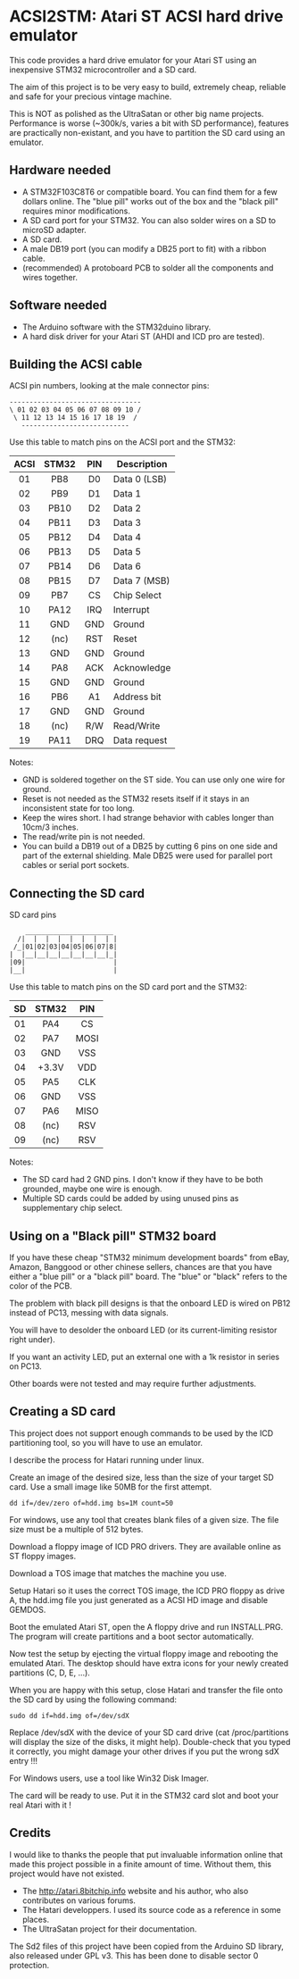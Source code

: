ACSI2STM: Atari ST ACSI hard drive emulator
===========================================

This code provides a hard drive emulator for your Atari ST using an inexpensive STM32 microcontroller and a SD card.

The aim of this project is to be very easy to build, extremely cheap, reliable and safe for your precious vintage machine.

This is NOT as polished as the UltraSatan or other big name projects. Performance is worse (~300k/s, varies a bit with SD
performance), features are practically non-existant, and you have to partition the SD card using an emulator.

Hardware needed
---------------

 * A STM32F103C8T6 or compatible board. You can find them for a few dollars online. The "blue pill" works out of the box and the "black pill" requires minor modifications.
 * A SD card port for your STM32. You can also solder wires on a SD to microSD adapter.
 * A SD card.
 * A male DB19 port (you can modify a DB25 port to fit) with a ribbon cable.
 * (recommended) A protoboard PCB to solder all the components and wires together.


Software needed
---------------

 * The Arduino software with the STM32duino library.
 * A hard disk driver for your Atari ST (AHDI and ICD pro are tested).


Building the ACSI cable
-----------------------

ACSI pin numbers, looking at the male connector pins:

    ---------------------------------
    \ 01 02 03 04 05 06 07 08 09 10 /
     \ 11 12 13 14 15 16 17 18 19  /
       ---------------------------

Use this table to match pins on the ACSI port and the STM32:

| ACSI | STM32 | PIN | Description      |
|:----:|:-----:|:---:|------------------|
|  01  | PB8   | D0  | Data 0 (LSB)     |
|  02  | PB9   | D1  | Data 1           |
|  03  | PB10  | D2  | Data 2           |
|  04  | PB11  | D3  | Data 3           |
|  05  | PB12  | D4  | Data 4           |
|  06  | PB13  | D5  | Data 5           |
|  07  | PB14  | D6  | Data 6           |
|  08  | PB15  | D7  | Data 7 (MSB)     |
|  09  | PB7   | CS  | Chip Select      |
|  10  | PA12  | IRQ | Interrupt        |
|  11  | GND   | GND | Ground           |
|  12  | (nc)  | RST | Reset            |
|  13  | GND   | GND | Ground           |
|  14  | PA8   | ACK | Acknowledge      |
|  15  | GND   | GND | Ground           |
|  16  | PB6   | A1  | Address bit      |
|  17  | GND   | GND | Ground           |
|  18  | (nc)  | R/W | Read/Write       |
|  19  | PA11  | DRQ | Data request     |

Notes:

 * GND is soldered together on the ST side. You can use only one wire for ground.
 * Reset is not needed as the STM32 resets itself if it stays in an inconsistent state for too long.
 * Keep the wires short. I had strange behavior with cables longer than 10cm/3 inches.
 * The read/write pin is not needed.
 * You can build a DB19 out of a DB25 by cutting 6 pins on one side and part of the external shielding. Male DB25 were used for parallel port cables or serial port sockets.

Connecting the SD card
----------------------

SD card pins


        ______________________
      /|  |  |  |  |  |  |  | |
     /_|01|02|03|04|05|06|07|8|
    |  |__|__|__|__|__|__|__|_|
    |09|                      |
    |__|                      |


Use this table to match pins on the SD card port and the STM32:

| SD  | STM32 | PIN |
|:---:|:-----:|:---:|
| 01  | PA4   | CS  |
| 02  | PA7   | MOSI|
| 03  | GND   | VSS |
| 04  | +3.3V | VDD |
| 05  | PA5   | CLK |
| 06  | GND   | VSS |
| 07  | PA6   | MISO|
| 08  | (nc)  | RSV |
| 09  | (nc)  | RSV |

Notes:

 * The SD card had 2 GND pins. I don't know if they have to be both grounded, maybe one wire is enough.
 * Multiple SD cards could be added by using unused pins as supplementary chip select.


Using on a "Black pill" STM32 board
-----------------------------------

If you have these cheap "STM32 minimum development boards" from eBay, Amazon, Banggood or other chinese sellers, chances are that
you have either a "blue pill" or a "black pill" board. The "blue" or "black" refers to the color of the PCB.

The problem with black pill designs is that the onboard LED is wired on PB12 instead of PC13, messing with data signals.

You will have to desolder the onboard LED (or its current-limiting resistor right under).

If you want an activity LED, put an external one with a 1k resistor in series on PC13.

Other boards were not tested and may require further adjustments.


Creating a SD card
------------------

This project does not support enough commands to be used by the ICD partitioning tool, so you will have to use an emulator.

I describe the process for Hatari running under linux.

Create an image of the desired size, less than the size of your target SD card. Use a small image like 50MB for the first attempt.

    dd if=/dev/zero of=hdd.img bs=1M count=50

For windows, use any tool that creates blank files of a given size. The file size must be a multiple of 512 bytes.

Download a floppy image of ICD PRO drivers. They are available online as ST floppy images.

Download a TOS image that matches the machine you use.

Setup Hatari so it uses the correct TOS image, the ICD PRO floppy as drive A, the hdd.img file you just generated as a ACSI HD
image and disable GEMDOS.

Boot the emulated Atari ST, open the A floppy drive and run INSTALL.PRG. The program will create partitions and a boot sector
automatically.

Now test the setup by ejecting the virtual floppy image and rebooting the emulated Atari. The desktop should have extra icons for
your newly created partitions (C, D, E, ...).

When you are happy with this setup, close Hatari and transfer the file onto the SD card by using the following command:

    sudo dd if=hdd.img of=/dev/sdX

Replace /dev/sdX with the device of your SD card drive (cat /proc/partitions will display the size of the disks, it might help).
Double-check that you typed it correctly, you might damage your other drives if you put the wrong sdX entry !!!

For Windows users, use a tool like Win32 Disk Imager.

The card will be ready to use. Put it in the STM32 card slot and boot your real Atari with it !


Credits
-------

I would like to thanks the people that put invaluable information online that made this project possible in a finite amount of
time. Without them, this project would have not existed.

 * The http://atari.8bitchip.info website and his author, who also contributes on various forums.
 * The Hatari developpers. I used its source code as a reference in some places.
 * The UltraSatan project for their documentation.

The Sd2 files of this project have been copied from the Arduino SD library, also released under GPL v3. This has been done
to disable sector 0 protection.
